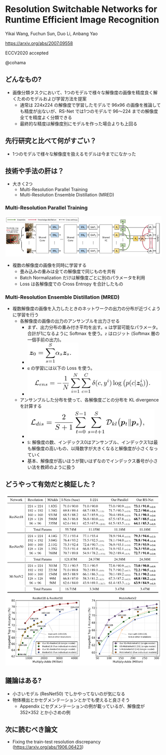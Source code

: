 Resolution Switchable Networks for Runtime Efficient Image Recognition
===

Yikai Wang, Fuchun Sun, Duo Li, Anbang Yao

https://arxiv.org/abs/2007.09558

ECCV2020 accepted

@cohama


## どんなもの?

- 画像分類タスクにおいて、1つのモデルで様々な解像度の画像を精度良く解くためのモデルおよび学習方法を提案
  - 通常は 224x224 の解像度で学習したモデルで 96x96 の画像を推論しても精度が出ないが、RS-Net では1つのモデルで 96〜224 までの解像度全てを精度よく分類できる
  - 最終的な精度は解像度別にモデルを作った場合よりも上回る

## 先行研究と比べて何がすごい？

- 1つのモデルで様々な解像度を扱えるモデルは今までになかった

## 技術や手法の肝は？

- 大きく2つ
  - Multi-Resolution Parallel Training
  - Multi-Resolution Ensemble Distillation (MRED)

### Multi-Resolution Parallel Training

![](./resolution_swithcable_network/network.png)

- 複数の解像度の画像を同時に学習する
  - 畳み込みの重みは全ての解像度で同じものを共有
  - Batch Normalization だけは解像度ごとに別のパラメータを利用
  - Loss は各解像度での Cross Entropy を合計したもの

### Multi-Resolution Ensemble Distillation (MRED)

- 複数解像度の画像を入力したときのネットワークの出力の分布が近づくように学習を行う
  - 各解像度の画像の出力のアンサンブルを出力させる
    - まず、出力分布の重み付き平均を出す。`α` は学習可能なパラメータ。合計が1になるように Softmax を使う。`z` はロジット (Softmax 層の一個手前の出力)。
    - ![](./resolution_swithcable_network/zet.png)
    - `α` の学習には以下の Loss を使う。
    - ![](./resolution_swithcable_network/Lens.png)
  - アンサンブルした分布を使って、各解像度ごとの分布を KL divergence を計算する
    - ![](./resolution_swithcable_network/Ldis.png)
    - `S`: 解像度の数、インデックス0はアンサンブル、インデックス1は最も解像度の高いもの、以降数字が大きくなると解像度が小さくなっていく
    - 基本、解像度が高いほうが賢いはずなのでインデックス番号が小さい法を教師のように扱う

## どうやって有効だと検証した？

![](./resolution_swithcable_network/result.png)
![](./resolution_swithcable_network/result2.png)

## 議論はある?

- 小さいモデル (ResNet50) でしかやってないのが気になる
- 物体検出とかセグメンテーションとかでも使えると良さそう
  - Appendix にセグメンテーションの例が載っているが、解像度が 352×352 とか小さめの例


## 次に読むべき論文

- Fixing the train-test resolution discrepancy (https://arxiv.org/abs/1906.06423)
